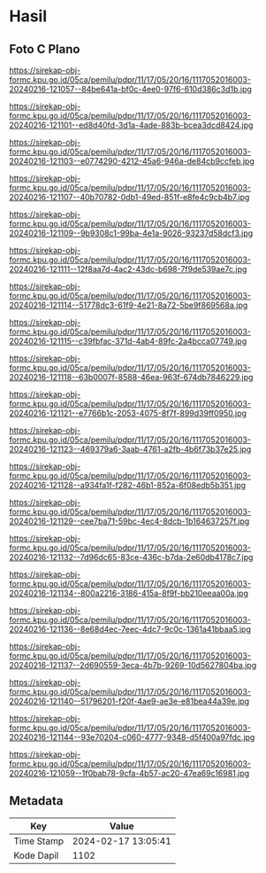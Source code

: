 # Hasil

## Foto C Plano

https://sirekap-obj-formc.kpu.go.id/05ca/pemilu/pdpr/11/17/05/20/16/1117052016003-20240216-121057--84be641a-bf0c-4ee0-97f6-610d386c3d1b.jpg

https://sirekap-obj-formc.kpu.go.id/05ca/pemilu/pdpr/11/17/05/20/16/1117052016003-20240216-121101--ed8d40fd-3d1a-4ade-883b-bcea3dcd8424.jpg

https://sirekap-obj-formc.kpu.go.id/05ca/pemilu/pdpr/11/17/05/20/16/1117052016003-20240216-121103--e0774290-4212-45a6-946a-de84cb9ccfeb.jpg

https://sirekap-obj-formc.kpu.go.id/05ca/pemilu/pdpr/11/17/05/20/16/1117052016003-20240216-121107--40b70782-0db1-49ed-851f-e8fe4c9cb4b7.jpg

https://sirekap-obj-formc.kpu.go.id/05ca/pemilu/pdpr/11/17/05/20/16/1117052016003-20240216-121109--9b9308c1-99ba-4e1a-9026-93237d58dcf3.jpg

https://sirekap-obj-formc.kpu.go.id/05ca/pemilu/pdpr/11/17/05/20/16/1117052016003-20240216-121111--12f8aa7d-4ac2-43dc-b698-7f9de539ae7c.jpg

https://sirekap-obj-formc.kpu.go.id/05ca/pemilu/pdpr/11/17/05/20/16/1117052016003-20240216-121114--51778dc3-61f9-4e21-8a72-5be9f869568a.jpg

https://sirekap-obj-formc.kpu.go.id/05ca/pemilu/pdpr/11/17/05/20/16/1117052016003-20240216-121115--c39fbfac-371d-4ab4-89fc-2a4bcca07749.jpg

https://sirekap-obj-formc.kpu.go.id/05ca/pemilu/pdpr/11/17/05/20/16/1117052016003-20240216-121118--63b0007f-8588-46ea-963f-674db7846229.jpg

https://sirekap-obj-formc.kpu.go.id/05ca/pemilu/pdpr/11/17/05/20/16/1117052016003-20240216-121121--e7766b1c-2053-4075-8f7f-899d39ff0950.jpg

https://sirekap-obj-formc.kpu.go.id/05ca/pemilu/pdpr/11/17/05/20/16/1117052016003-20240216-121123--469379a6-3aab-4761-a2fb-4b6f73b37e25.jpg

https://sirekap-obj-formc.kpu.go.id/05ca/pemilu/pdpr/11/17/05/20/16/1117052016003-20240216-121128--a934fa1f-f282-46b1-852a-6f08edb5b351.jpg

https://sirekap-obj-formc.kpu.go.id/05ca/pemilu/pdpr/11/17/05/20/16/1117052016003-20240216-121129--cee7ba71-59bc-4ec4-8dcb-1b164637257f.jpg

https://sirekap-obj-formc.kpu.go.id/05ca/pemilu/pdpr/11/17/05/20/16/1117052016003-20240216-121132--7d96dc65-83ce-436c-b7da-2e60db4178c7.jpg

https://sirekap-obj-formc.kpu.go.id/05ca/pemilu/pdpr/11/17/05/20/16/1117052016003-20240216-121134--800a2216-3186-415a-8f9f-bb210eeaa00a.jpg

https://sirekap-obj-formc.kpu.go.id/05ca/pemilu/pdpr/11/17/05/20/16/1117052016003-20240216-121136--8e68d4ec-7eec-4dc7-9c0c-1361a41bbaa5.jpg

https://sirekap-obj-formc.kpu.go.id/05ca/pemilu/pdpr/11/17/05/20/16/1117052016003-20240216-121137--2d690559-3eca-4b7b-9269-10d5627804ba.jpg

https://sirekap-obj-formc.kpu.go.id/05ca/pemilu/pdpr/11/17/05/20/16/1117052016003-20240216-121140--51796201-f20f-4ae9-ae3e-e81bea44a39e.jpg

https://sirekap-obj-formc.kpu.go.id/05ca/pemilu/pdpr/11/17/05/20/16/1117052016003-20240216-121144--93e70204-c060-4777-9348-d5f400a97fdc.jpg

https://sirekap-obj-formc.kpu.go.id/05ca/pemilu/pdpr/11/17/05/20/16/1117052016003-20240216-121059--1f0bab78-9cfa-4b57-ac20-47ea69c16981.jpg


## Metadata

| Key        | Value               |
| ---------- | ------------------- |
| Time Stamp | 2024-02-17 13:05:41 |
| Kode Dapil | 1102                |



